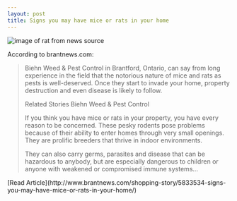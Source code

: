 ```yaml
---
layout: post
title: Signs you may have mice or rats in your home
---
```


![image of rat from news source](http://media.zuza.com/a/a/aadce0b7-5878-4343-b4f2-1241e0aec465/IYN_SS___Gallery.jpg)

According to brantnews.com: 
<blockquote>Biehn Weed & Pest Control in Brantford, Ontario, can say from long experience in the field that the notorious nature of mice and rats as pests is well-deserved. Once they start to invade your home, property destruction and even disease is likely to follow.

Related Stories Biehn Weed & Pest Control

If you think you have mice or rats in your property, you have every reason to be concerned. These pesky rodents pose problems because of their ability to enter homes through very small openings. They are prolific breeders that thrive in indoor environments.

They can also carry germs, parasites and disease that can be hazardous to anybody, but are especially dangerous to children or anyone with weakened or compromised immune systems...
</blockquote>
[Read Article](http://www.brantnews.com/shopping-story/5833534-signs-you-may-have-mice-or-rats-in-your-home/)
